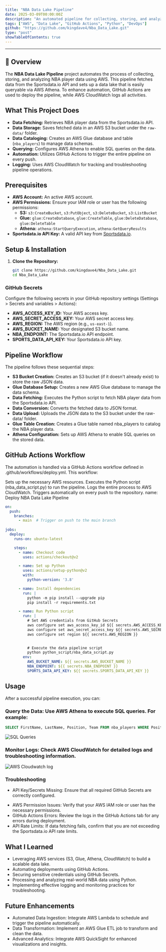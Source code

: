 ```yaml
---
title: "NBA Data Lake Pipeline"
date: 2025-03-09T00:00:00Z
description: "An automated pipeline for collecting, storing, and analyzing NBA player data using AWS and GitHub Actions."
tags: ["AWS", "Data Lake", "GitHub Actions", "Python", "DevOps"]
github: "https://github.com/kingdave4/Nba_Data_Lake.git"
type: "post"
showTableOfContents: true
---
```


---
## 📌 Overview

The **NBA Data Lake Pipeline** project automates the process of collecting, storing, and analyzing NBA player data using AWS. This pipeline fetches data from the Sportsdata.io API and sets up a data lake that is easily queryable via AWS Athena. To enhance automation, GitHub Actions are used to deploy the pipeline, while AWS CloudWatch logs all activities.

## What This Project Does

- **Data Fetching:** Retrieves NBA player data from the Sportsdata.io API.
- **Data Storage:** Saves fetched data in an AWS S3 bucket under the `raw-data/` folder.
- **Data Cataloging:** Creates an AWS Glue database and table (`nba_players`) to manage data schemas.
- **Querying:** Configures AWS Athena to enable SQL queries on the data.
- **Automation:** Utilizes GitHub Actions to trigger the entire pipeline on every push.
- **Logging:** Uses AWS CloudWatch for tracking and troubleshooting pipeline operations.

## Prerequisites

- **AWS Account:** An active AWS account.
- **AWS Permissions:** Ensure your IAM role or user has the following permissions:
  - **S3:** `s3:CreateBucket`, `s3:PutObject`, `s3:DeleteBucket`, `s3:ListBucket`
  - **Glue:** `glue:CreateDatabase`, `glue:CreateTable`, `glue:DeleteDatabase`, `glue:DeleteTable`
  - **Athena:** `athena:StartQueryExecution`, `athena:GetQueryResults`
- **Sportsdata.io API Key:** A valid API key from [Sportsdata.io](https://sportsdata.io).

## Setup & Installation

1. **Clone the Repository:**
   ```bash
   git clone https://github.com/kingdave4/Nba_Data_Lake.git
   cd Nba_Data_Lake
    ```

### GitHub Secrets
Configure the following secrets in your GitHub repository settings (Settings > Secrets and variables > Actions):

- **AWS_ACCESS_KEY_ID:** Your AWS access key.
- **AWS_SECRET_ACCESS_KEY:** Your AWS secret access key.
- **AWS_REGION:** The AWS region (e.g., `us-east-1`).
- **AWS_BUCKET_NAME:** Your designated S3 bucket name.
- **NBA_ENDPOINT:** The Sportsdata.io API endpoint.
- **SPORTS_DATA_API_KEY:** Your Sportsdata.io API key.

## Pipeline Workflow
The pipeline follows these sequential steps:

- **S3 Bucket Creation:** Creates an S3 bucket (if it doesn't already exist) to store the raw JSON data.
- **Glue Database Setup:** Creates a new AWS Glue database to manage the data schema.
- **Data Fetching:** Executes the Python script to fetch NBA player data from the Sportsdata.io API.
- **Data Conversion:** Converts the fetched data to JSON format.
- **Data Upload:** Uploads the JSON data to the S3 bucket under the raw-data/ folder.
- **Glue Table Creation:** Creates a Glue table named nba_players to catalog the NBA player data.
- **Athena Configuration:** Sets up AWS Athena to enable SQL queries on the stored data.

## GitHub Actions Workflow
The automation is handled via a GitHub Actions workflow defined in .github/workflows/deploy.yml. This workflow:

Sets up the necessary AWS resources.
Executes the Python script (nba_data_script.py) to run the pipeline.
Logs the entire process to AWS CloudWatch.
Triggers automatically on every push to the repository.
name: Deploy NBA Data Lake Pipeline

``` yml
on:
  push:
    branches:
      - main  # Trigger on push to the main branch
      
jobs:
  deploy:
    runs-on: ubuntu-latest

    steps:
      - name: Checkout code
        uses: actions/checkout@v2

      - name: Set up Python
        uses: actions/setup-python@v2
        with:
          python-version: '3.8'

      - name: Install dependencies
        run: |
          python -m pip install --upgrade pip
          pip install -r requirements.txt

      - name: Run Python script
        run: |
          # Set AWS credentials from GitHub Secrets
          aws configure set aws_access_key_id ${{ secrets.AWS_ACCESS_KEY_ID }}
          aws configure set aws_secret_access_key ${{ secrets.AWS_SECRET_ACCESS_KEY }}
          aws configure set region ${{ secrets.AWS_REGION }}

          
          # Execute the data pipeline script
          python python_script/nba_data_script.py
        env:
          AWS_BUCKET_NAME: ${{ secrets.AWS_BUCKET_NAME }}
          NBA_ENDPOINT: ${{ secrets.NBA_ENDPOINT }}
          SPORTS_DATA_API_KEY: ${{ secrets.SPORTS_DATA_API_KEY }}
```

## Usage

After a successful pipeline execution, you can:
### Query the Data: Use AWS Athena to execute SQL queries. For example:

``` sql
SELECT FirstName, LastName, Position, Team FROM nba_players WHERE Position = 'SG';
```
![SQL Queries ](/images/sql_image.png)

### Monitor Logs: Check AWS CloudWatch for detailed logs and troubleshooting information.

![AWS Cloudwatch log ](/images/monitor_image.png)

### Troubleshooting
* API Key/Secrets Missing: Ensure that all required GitHub Secrets are correctly configured.
- AWS Permission Issues: Verify that your AWS IAM role or user has the necessary permissions.
- GitHub Actions Errors: Review the logs in the GitHub Actions tab for any errors during deployment.
- API Rate Limits: If data fetching fails, confirm that you are not exceeding the Sportsdata.io API rate limits.

## What I Learned
- Leveraging AWS services (S3, Glue, Athena, CloudWatch) to build a scalable data lake.
- Automating deployments using GitHub Actions.
- Securing sensitive credentials using GitHub Secrets.
- Processing and analyzing real-world NBA data using Python.
- Implementing effective logging and monitoring practices for troubleshooting.


## Future Enhancements
- Automated Data Ingestion: Integrate AWS Lambda to schedule and trigger the pipeline automatically.
- Data Transformation: Implement an AWS Glue ETL job to transform and clean the data.
- Advanced Analytics: Integrate AWS QuickSight for enhanced visualizations and insights.